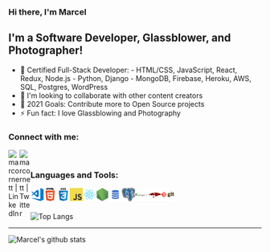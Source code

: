 ### Hi there, I'm Marcel

## I'm a Software Developer, Glassblower, and Photographer!

- 👨‍  Certified Full-Stack Developer: 
          - HTML/CSS, JavaScript, React, Redux, Node.js
          - Python, Django
          - MongoDB, Firebase, Heroku, AWS, SQL, Postgres, WordPress
- 👯‍  I'm looking to collaborate with other content creators
- 🥅   2021 Goals: Contribute more to Open Source projects
- ⚡    Fun fact: I love Glassblowing and Photography

### Connect with me:

[<img align="left" alt="marcornett | LinkedIn" width="22px" src="https://cdn.jsdelivr.net/npm/simple-icons@v3/icons/linkedin.svg" />][linkedin]
[<img align="left" alt="marcornett | Twitter" width="22px" src="https://cdn.jsdelivr.net/npm/simple-icons@v3/icons/twitter.svg" />][twitter]
<br />

### Languages and Tools:

[<img align="left" alt="Visual Studio Code" width="26px" src="https://raw.githubusercontent.com/github/explore/80688e429a7d4ef2fca1e82350fe8e3517d3494d/topics/visual-studio-code/visual-studio-code.png" />][vscode]
[<img align="left" alt="html5" width="26px" src="https://raw.githubusercontent.com/github/explore/80688e429a7d4ef2fca1e82350fe8e3517d3494d/topics/html/html.png" />][html5]
[<img align="left" alt="css3" width="26px" src="https://raw.githubusercontent.com/github/explore/80688e429a7d4ef2fca1e82350fe8e3517d3494d/topics/css/css.png" />][css]
[<img align="left" alt="javascript" width="26px" src="https://raw.githubusercontent.com/github/explore/80688e429a7d4ef2fca1e82350fe8e3517d3494d/topics/javascript/javascript.png" />][javascript]
[<img align="left" alt="react" width="26px" src="https://raw.githubusercontent.com/github/explore/80688e429a7d4ef2fca1e82350fe8e3517d3494d/topics/react/react.png" />][react]
[<img align="left" alt="node.js" width="26px" src="https://raw.githubusercontent.com/github/explore/80688e429a7d4ef2fca1e82350fe8e3517d3494d/topics/nodejs/nodejs.png" />][node]
[<img align="left" alt="sql" width="26px" src="https://raw.githubusercontent.com/github/explore/80688e429a7d4ef2fca1e82350fe8e3517d3494d/topics/sql/sql.png" />][sql]
[<img align="left" alt="postgresql" width="26px" src="https://raw.githubusercontent.com/github/explore/80688e429a7d4ef2fca1e82350fe8e3517d3494d/topics/postgresql/postgresql.png" />][postgresql]
[<img align="left" alt="mongodb" width="26px" src="https://raw.githubusercontent.com/github/explore/80688e429a7d4ef2fca1e82350fe8e3517d3494d/topics/mongodb/mongodb.png" />][mongodb]
[<img align="left" alt="mongoose" width="26px" src="https://raw.githubusercontent.com/github/explore/80688e429a7d4ef2fca1e82350fe8e3517d3494d/topics/mongoose/mongoose.png" />][mongoose]
[<img align="left" alt="git" width="26px" src="https://raw.githubusercontent.com/github/explore/80688e429a7d4ef2fca1e82350fe8e3517d3494d/topics/git/git.png" />][git]
<br />
<br />

![Top Langs](https://github-readme-stats.vercel.app/api/top-langs/?username=marcornett&layout=compact)

---

![Marcel's github stats](https://github-readme-stats.vercel.app/api?username=marcornett&show_icons=true)

[kenzie]: https://www.kenzie.academy/
[twitter]: https://twitter.com/marcornett
[linkedin]: https://www.linkedin.com/in/marcornett/
[vscode]: https://code.visualstudio.com/
[html5]: https://html.com/
[css]: https://developer.mozilla.org/en-us/docs/web/css
[javascript]: https://www.javascript.com/
[react]: https://reactjs.org/
[node]: https://nodejs.org/en/
[sql]: https://en.wikipedia.org/wiki/sql
[postgresql]: https://www.postgresql.org/
[mongodb]: https://www.mongodb.com/
[mongoose]: https://mongoosejs.com/
[git]: https://git-scm.com/
